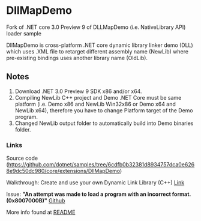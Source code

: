 # DllMapDemo

Fork of .NET core 3.0 Preview 9 of DLLMapDemo (i.e. NativeLibrary API) loader sample

DllMapDemo is cross-platform .NET core dynamic library linker demo (DLL) which uses .XML file to retarget different assembly name (NewLib) where pre-existing bindings uses another library name (OldLib).

## Notes

1. Download .NET 3.0 Preview 9 SDK x86 and/or x64.
2. Compiling NewLib C++ project and Demo .NET Core must be same platform (i.e. Demo x86 and NewLib Win32x86 or Demo x64 and NewLib x64), therefore you have to change Platform target of the Demo program.
3. Changed NewLib output folder to automatically build into Demo binaries folder.

### Links
Source code (https://github.com/dotnet/samples/tree/6cdfb0b32381d8934757dca0e6268e9dc50dc980/core/extensions/DllMapDemo)

Walkthrough: Create and use your own Dynamic Link Library (C++) [Link](https://docs.microsoft.com/en-us/cpp/build/walkthrough-creating-and-using-a-dynamic-link-library-cpp?view=vs-2019)

Issue: __"An attempt was made to load a program with an incorrect format. (0x8007000B)"__  [Github](https://github.com/dotnet/core/issues/1678)

More info found at [README](https://github.com/dotnet/samples/blob/6cdfb0b32381d8934757dca0e6268e9dc50dc980/core/extensions/DllMapDemo/ReadMe.md)